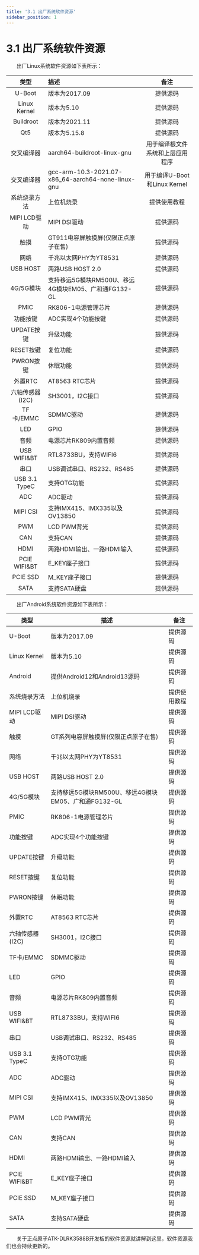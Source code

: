 ```yaml
---
title: '3.1 出厂系统软件资源'
sidebar_position: 1
---
```


# 3.1 出厂系统软件资源

&emsp;&emsp;出厂Linux系统软件资源如下表所示：

|    **类型**     | **描述**                                             |             **备注**             |
| :-------------: | :--------------------------------------------------- | :------------------------------: |
|     U-Boot      | 版本为2017.09                                        |             提供源码             |
|  Linux Kernel   | 版本为5.10                                           |             提供源码             |
|    Buildroot    | 版本为2021.11                                        |             提供源码             |
|       Qt5       | 版本为5.15.8                                         |             提供源码             |
|   交叉编译器    | aarch64-buildroot-linux-gnu                          | 用于编译根文件系统和上层应用程序 |
|   交叉编译器    | gcc-arm-10.3-2021.07-x86_64-aarch64-none-linux-gnu   |   用于编译U-Boot和Linux Kernel   |
|  系统烧录方法   | 上位机烧录                                           |           提供使用教程           |
|  MIPI LCD驱动   | MIPI DSI驱动                                         |             提供源码             |
|      触摸       | GT911电容屏触摸屏(仅限正点原子在售)                  |             提供源码             |
|      网络       | 千兆以太网PHY为YT8531                                |             提供源码             |
|    USB HOST     | 两路USB HOST 2.0                                     |             提供源码             |
|    4G/5G模块    | 支持移远5G模块RM500U、移远4G模块EM05、广和通FG132-GL |             提供源码             |
|      PMIC       | RK806-1电源管理芯片                                  |             提供源码             |
|    功能按键     | ADC实现4个功能按键                                   |             提供源码             |
|   UPDATE按键    | 升级功能                                             |             提供源码             |
|    RESET按键    | 复位功能                                             |             提供源码             |
|    PWRON按键    | 休眠功能                                             |             提供源码             |
|     外置RTC     | AT8563 RTC芯片                                       |             提供源码             |
| 六轴传感器(I2C) | SH3001，I2C接口                                      |             提供源码             |
|    TF卡/EMMC    | SDMMC驱动                                            |             提供源码             |
|       LED       | GPIO                                                 |             提供源码             |
|      音频       | 电源芯片RK809内置音频                                |             提供源码             |
|   USB WIFI&BT   | RTL8733BU，支持WIFI6                                 |             提供源码             |
|      串口       | USB调试串口、RS232、RS485                            |             提供源码             |
|  USB 3.1 TypeC  | 支持OTG功能                                          |             提供源码             |
|       ADC       | ADC驱动                                              |             提供源码             |
|    MIPI CSI     | 支持IMX415、IMX335以及OV13850                        |             提供源码             |
|       PWM       | LCD PWM背光                                          |             提供源码             |
|       CAN       | 支持CAN                                              |             提供源码             |
|      HDMI       | 两路HDMI输出、一路HDMI输入                           |             提供源码             |
|  PCIE WIFI&BT   | E_KEY座子接口                                        |             提供源码             |
|    PCIE SSD     | M_KEY座子接口                                        |             提供源码             |
|      SATA       | 支持SATA硬盘                                         |             提供源码             |

&emsp;&emsp;出厂Android系统软件资源如下表所示：

| **类型**        | **描述**                                             | **备注**     |
| --------------- | ---------------------------------------------------- | ------------ |
| U-Boot          | 版本为2017.09                                        | 提供源码     |
| Linux Kernel    | 版本为5.10                                           | 提供源码     |
| Android         | 提供Android12和Android13源码                         | 提供源码     |
| 系统烧录方法    | 上位机烧录                                           | 提供使用教程 |
| MIPI LCD驱动    | MIPI DSI驱动                                         | 提供源码     |
| 触摸            | GT系列电容屏触摸屏(仅限正点原子在售)                 | 提供源码     |
| 网络            | 千兆以太网PHY为YT8531                                | 提供源码     |
| USB HOST        | 两路USB HOST 2.0                                     | 提供源码     |
| 4G/5G模块       | 支持移远5G模块RM500U、移远4G模块EM05、广和通FG132-GL | 提供源码     |
| PMIC            | RK806-1电源管理芯片                                  | 提供源码     |
| 功能按键        | ADC实现4个功能按键                                   | 提供源码     |
| UPDATE按键      | 升级功能                                             | 提供源码     |
| RESET按键       | 复位功能                                             | 提供源码     |
| PWRON按键       | 休眠功能                                             | 提供源码     |
| 外置RTC         | AT8563 RTC芯片                                       | 提供源码     |
| 六轴传感器(I2C) | SH3001，I2C接口                                      | 提供源码     |
| TF卡/EMMC       | SDMMC驱动                                            | 提供源码     |
| LED             | GPIO                                                 | 提供源码     |
| 音频            | 电源芯片RK809内置音频                                | 提供源码     |
| USB WIFI&BT     | RTL8733BU，支持WIFI6                                 | 提供源码     |
| 串口            | USB调试串口、RS232、RS485                            | 提供源码     |
| USB 3.1 TypeC   | 支持OTG功能                                          | 提供源码     |
| ADC             | ADC驱动                                              | 提供源码     |
| MIPI CSI        | 支持IMX415、IMX335以及OV13850                        | 提供源码     |
| PWM             | LCD PWM背光                                          | 提供源码     |
| CAN             | 支持CAN                                              | 提供源码     |
| HDMI            | 两路HDMI输出、一路HDMI输入                           | 提供源码     |
| PCIE WIFI&BT    | E_KEY座子接口                                        | 提供源码     |
| PCIE SSD        | M_KEY座子接口                                        | 提供源码     |
| SATA            | 支持SATA硬盘                                         | 提供源码     |

&emsp;&emsp;关于正点原子ATK-DLRK3588B开发板的软件资源就讲解到这里，软件资源我们也会持续更新的。



